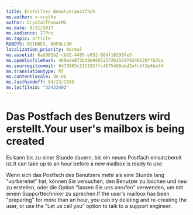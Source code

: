 ```yaml
---
title: Erstelltes Benutzerpostfach
ms.author: v-crytho
author: CrystalThomasMS
ms.date: 8/21/2017
ms.audience: ITPro
ms.topic: article
ROBOTS: NOINDEX, NOFOLLOW
localization_priority: Normal
ms.assetid: 6ad981b2-cb62-4495-b852-88df10299fe3
ms.openlocfilehash: 469ede873bd8e946525726156474246b28ff63ba
ms.sourcegitcommit: 9d78905c512192ffc4675468abd2efc5f2e4baf4
ms.translationtype: MT
ms.contentlocale: de-DE
ms.lasthandoff: 04/23/2019
ms.locfileid: "32423402"
---
```

# <a name="your-users-mailbox-is-being-created"></a><span data-ttu-id="7b807-102">Das Postfach des Benutzers wird erstellt.</span><span class="sxs-lookup"><span data-stu-id="7b807-102">Your user's mailbox is being created</span></span>

<span data-ttu-id="7b807-103">Es kann bis zu einer Stunde dauern, bis ein neues Postfach einsatzbereit ist.</span><span class="sxs-lookup"><span data-stu-id="7b807-103">It can take up to an hour before a new mailbox is ready to use.</span></span>
  
<span data-ttu-id="7b807-104">Wenn sich das Postfach des Benutzers mehr als eine Stunde lang "vorbereitet" hat, können Sie versuchen, den Benutzer zu löschen und neu zu erstellen, oder die Option "lassen Sie uns anrufen" verwenden, um mit einem Supporttechniker zu sprechen.</span><span class="sxs-lookup"><span data-stu-id="7b807-104">If the user's mailbox has been "preparing" for more than an hour, you can try deleting and re-creating the user, or use the "Let us call you" option to talk to a support engineer.</span></span>
  

